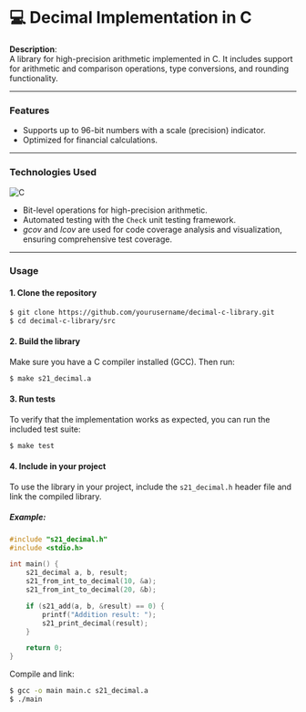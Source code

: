 # 💻 Decimal Implementation in C

**Description**:  
A library for high-precision arithmetic implemented in C. It includes support for arithmetic and comparison operations, type conversions, and rounding functionality.

---

### **Features**
- Supports up to 96-bit numbers with a scale (precision) indicator.
- Optimized for financial calculations.

---

### **Technologies Used**
![C](https://img.shields.io/badge/C-A8B9CC?style=for-the-badge&logo=c&logoColor=white)
- Bit-level operations for high-precision arithmetic.
- Automated testing with the `Check` unit testing framework.
- _gcov_ and _lcov_ are used for code coverage analysis and visualization, ensuring comprehensive test coverage.

---

### **Usage**

#### **1. Clone the repository**
```bash
$ git clone https://github.com/yourusername/decimal-c-library.git
$ cd decimal-c-library/src
```

#### **2. Build the library**
Make sure you have a C compiler installed (GCC). Then run:
```bash
$ make s21_decimal.a
```

#### **3. Run tests**
To verify that the implementation works as expected, you can run the included test suite:
```bash
$ make test
```

#### **4. Include in your project**
To use the library in your project, include the `s21_decimal.h` header file and link the compiled library.

##### Example:
```c
#include "s21_decimal.h"
#include <stdio.h>

int main() {
    s21_decimal a, b, result;
    s21_from_int_to_decimal(10, &a);
    s21_from_int_to_decimal(20, &b);

    if (s21_add(a, b, &result) == 0) {
        printf("Addition result: ");
        s21_print_decimal(result);
    }

    return 0;
}
```

Compile and link:
```bash
$ gcc -o main main.c s21_decimal.a
$ ./main
```
